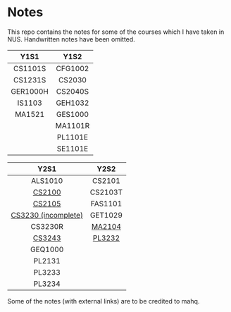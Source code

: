 # Notes
This repo contains the notes for some of the courses which I have taken in NUS. Handwritten notes have been omitted.

| Y1S1     | Y1S2    |
|:--------:|:-------:|
| CS1101S  | CFG1002 |
| CS1231S  | CS2030  |
| GER1000H | CS2040S |
| IS1103   | GEH1032 |
| MA1521   | GES1000 |
|          | MA1101R |
|          | PL1101E |
|          | SE1101E |

| Y2S1                                                                                                  | Y2S2             |
|:-----------------------------------------------------------------------------------------------------:|:----------------:|
| ALS1010                                                                                               | CS2101           |
| [CS2100](CS2100.pdf)                                                                                  | CS2103T          |
| [CS2105](https://github.com/mhq199657/Revision_Notes_Y2S1/blob/master/CS2105/CS2105.pdf)              | FAS1101          |
| [CS3230 (incomplete)](https://github.com/mhq199657/Revision_Notes_Y2S2/blob/master/CS3230/CS3230.pdf) | GET1029          |
| CS3230R                                                                                               | [MA2104](https://github.com/mhq199657/Revision_Notes_Y2S1/blob/master/MA1104/MA1104.pdf) |
| [CS3243](CS3243)                                                                                      | [PL3232](PL3232) |
| GEQ1000                                                                                               |                  |
| PL2131                                                                                                |                  |
| PL3233                                                                                                |                  |
| PL3234                                                                                                |                  |

Some of the notes (with external links) are to be credited to mahq.
